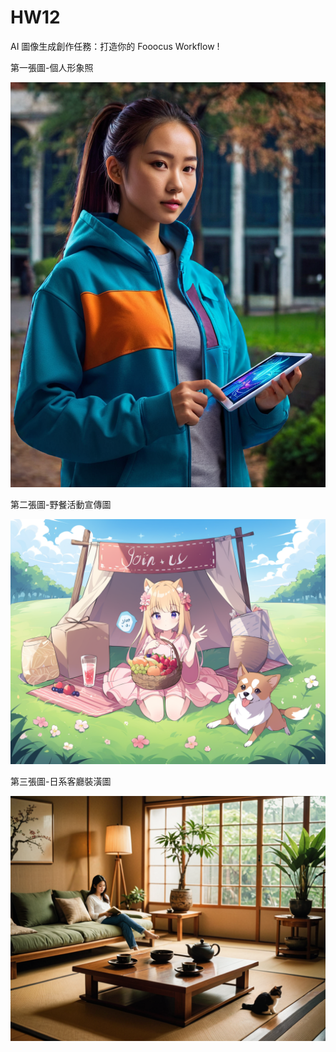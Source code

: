 # HW12 

AI 圖像生成創作任務：打造你的 Fooocus Workflow !

第一張圖-個人形象照

![圖片1](img1.png)


第二張圖-野餐活動宣傳圖

![圖片2](img2.png)


第三張圖-日系客廳裝潢圖

![圖片3](img3.png)

